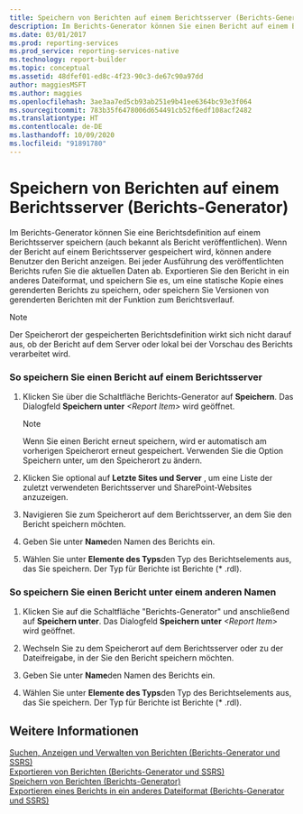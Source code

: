 ```yaml
---
title: Speichern von Berichten auf einem Berichtsserver (Berichts-Generator) | Microsoft-Dokumentation
description: Im Berichts-Generator können Sie einen Bericht auf einem Berichtsserver veröffentlichen, damit andere Benutzer sich diesen ansehen können. Bei jeder Ausführung des veröffentlichten Berichts werden Ihnen die aktuellen Daten angezeigt.
ms.date: 03/01/2017
ms.prod: reporting-services
ms.prod_service: reporting-services-native
ms.technology: report-builder
ms.topic: conceptual
ms.assetid: 48dfef01-ed8c-4f23-90c3-de67c90a97dd
author: maggiesMSFT
ms.author: maggies
ms.openlocfilehash: 3ae3aa7ed5cb93ab251e9b41ee6364bc93e3f064
ms.sourcegitcommit: 783b35f6478006d654491cb52f6edf108acf2482
ms.translationtype: HT
ms.contentlocale: de-DE
ms.lasthandoff: 10/09/2020
ms.locfileid: "91891780"
---
```

# <a name="save-reports-to-a-report-server-report-builder"></a>Speichern von Berichten auf einem Berichtsserver (Berichts-Generator)
  Im Berichts-Generator können Sie eine Berichtsdefinition auf einem Berichtsserver speichern (auch bekannt als Bericht veröffentlichen). Wenn der Bericht auf einem Berichtsserver gespeichert wird, können andere Benutzer den Bericht anzeigen. Bei jeder Ausführung des veröffentlichten Berichts rufen Sie die aktuellen Daten ab. Exportieren Sie den Bericht in ein anderes Dateiformat, und speichern Sie es, um eine statische Kopie eines gerenderten Berichts zu speichern, oder speichern Sie Versionen von gerenderten Berichten mit der Funktion zum Berichtsverlauf.  
  
> [!NOTE]  
>  Der Speicherort der gespeicherten Berichtsdefinition wirkt sich nicht darauf aus, ob der Bericht auf dem Server oder lokal bei der Vorschau des Berichts verarbeitet wird.  
  
### <a name="to-save-a-report-to-a-report-server"></a>So speichern Sie einen Bericht auf einem Berichtsserver  
  
1.  Klicken Sie über die Schaltfläche Berichts-Generator auf **Speichern**. Das Dialogfeld **Speichern unter** _\<Report Item>_ wird geöffnet.  
  
    > [!NOTE]  
    >  Wenn Sie einen Bericht erneut speichern, wird er automatisch am vorherigen Speicherort erneut gespeichert. Verwenden Sie die Option Speichern unter, um den Speicherort zu ändern.  
  
2.  Klicken Sie optional auf **Letzte Sites und Server** , um eine Liste der zuletzt verwendeten Berichtsserver und SharePoint-Websites anzuzeigen.  
  
3.  Navigieren Sie zum Speicherort auf dem Berichtsserver, an dem Sie den Bericht speichern möchten.  
  
4.  Geben Sie unter **Name**den Namen des Berichts ein.  
  
5.  Wählen Sie unter **Elemente des Typs**den Typ des Berichtselements aus, das Sie speichern. Der Typ für Berichte ist Berichte (* .rdl).  
  
### <a name="to-save-a-report-as-a-different-name"></a>So speichern Sie einen Bericht unter einem anderen Namen  
  
1.  Klicken Sie auf die Schaltfläche "Berichts-Generator" und anschließend auf **Speichern unter**. Das Dialogfeld **Speichern unter** _\<Report Item>_ wird geöffnet.  
  
2.  Wechseln Sie zu dem Speicherort auf dem Berichtsserver oder zu der Dateifreigabe, in der Sie den Bericht speichern möchten.  
  
3.  Geben Sie unter **Name**den Namen des Berichts ein.  
  
4.  Wählen Sie unter **Elemente des Typs**den Typ des Berichtselements aus, das Sie speichern. Der Typ für Berichte ist Berichte (* .rdl).  
  
## <a name="see-also"></a>Weitere Informationen  
 [Suchen, Anzeigen und Verwalten von Berichten (Berichts-Generator und SSRS)](../../reporting-services/report-builder/finding-viewing-and-managing-reports-report-builder-and-ssrs.md)   
 [Exportieren von Berichten &#40;Berichts-Generator und SSRS&#41;](../../reporting-services/report-builder/export-reports-report-builder-and-ssrs.md)   
 [Speichern von Berichten &#40;Berichts-Generator&#41;](../../reporting-services/report-builder/saving-reports-report-builder.md)   
 [Exportieren eines Berichts in ein anderes Dateiformat (Berichts-Generator und SSRS)](/previous-versions/sql/)  
  
